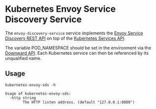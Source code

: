 # Kubernetes Envoy Service Discovery Service

The `envoy-discovery-service` service implements the [Envoy Service Discovery REST API](https://lyft.github.io/envoy/docs/configuration/cluster_manager/sds_api.html) on top of the [Kubernetes Services API](https://kubernetes.io/docs/concepts/services-networking/service).

The variable POD_NAMESPACE should be set in the environment via the [Downward API](https://kubernetes.io/docs/tasks/inject-data-application/environment-variable-expose-pod-information/#the-downward-api). Each Kubernetes service can then be referenced by its unqualified name.

## Usage

```
kubernetes-envoy-sds -h
```

```
Usage of kubernetes-envoy-sds:
  -http string
    	The HTTP listen address. (default "127.0.0.1:8080")
```
